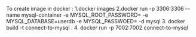 To create image in docker :
1.docker images
2.docker run -p 3306:3306 --name mysql-container -e MYSQL_ROOT_PASSWORD=  -e MYSQL_DATABASE=userdb -e MYSQL_PASSWOED=  -d mysql
3. docker build -t connect-to-mysql .
4. docker run -p 7002:7002 connect-to-mysql
